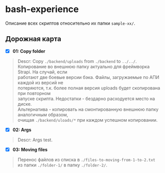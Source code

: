 # bash-experience

Описание всех скриптов относительно их папки `sample-xx/`.

## Дорожная карта

- [x] **01: Copy folder**
> Descr: Copy `./backend/uploads` from `./backend` to `../../`.  
> Копирование во внешнюю папку актуально для фреймворка Strapi. На случай, если  
> работают две боевые версии бэка. Файлы, загружаемые по АПИ каждой из версий не  
> потеряются, т.к. более полная версия uploads будет скопирована при повторном  
> запуске скрипта. Недостатки - бездарно расходуется место на диске.  
> Альтернатива - копировать на смонтированную внешнюю папку аналогичным образом,  
> очищая `./backend/uloads/*` при каждом успешном копировании.

- [x] **02: Args**
> Descr: Args test.

- [x] **03: Moving files**
> Перенос файлов из cписка в `./files-to-moving-from-1-to-2.txt`  
> из папки `./folder-1/` в папку `./folder-2/`.
